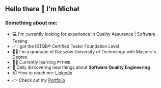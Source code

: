 
## Hello there 👋 I'm Michał

### Something about me:

- 💻 I'm currently looking for experience in Quality Assurance | Software Testing
- ✅ I got the ISTQB®️ Certified Tester Foundation Level
- 👨‍🎓 I'm a graduate of Rzeszów University of Technology with Masters's Degree
- 👨‍💻 Currently learning `PYTHON`
- 🔭 Daily discovering new things about **Software Quality Engineering**
- 📫 How to reach me: [Linkedin](https://www.linkedin.com/in/michal-cecula/)
- 👉 Check out my [Portfolio](https://github.com/michalcecula/Portfolio)
